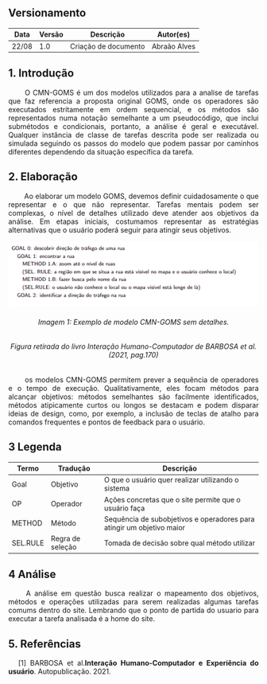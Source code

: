 ## Versionamento
|Data|Versão|Descrição|Autor(es)
|--|--|--|--|
|22/08|1.0|Criação de documento|Abraão Alves|

## 1. Introdução
<p align = "justify"> &emsp;&emsp; O CMN-GOMS é um dos modelos utilizados para a analise de tarefas que faz referencia a proposta original GOMS, onde os operadores são executados estritamente em ordem sequencial,
e os métodos são representados numa notação semelhante a um pseudocódigo, que inclui submétodos e
condicionais, portanto, a análise é geral e executável. Qualquer instância de classe de tarefas descrita pode ser realizada ou simulada seguindo os passos do modelo que podem passar por caminhos diferentes dependendo da situação específica da tarefa. </p>




## 2. Elaboração
<p align = "justify"> &emsp;&emsp; Ao elaborar um modelo GOMS, devemos definir cuidadosamente o que representar e o que não representar. Tarefas mentais podem ser complexas, o nível de detalhes utilizado deve atender aos
objetivos da análise. Em etapas iniciais, costumamos representar as estratégias alternativas que o usuário
poderá seguir para atingir seus objetivos. </p>

<center><img src="../../images/analiseTarefas/cmn-goms-modelo.png"></center>
<h6 align = "center">Imagem 1: Exemplo de modelo CMN-GOMS sem detalhes.</h6>
<h6 align = "center">Figura retirada do livro Interação Humano-Computador de BARBOSA et al. (2021, pag.170)</h6>

<p align = "justify">  &emsp;&emsp;  os modelos CMN-GOMS permitem prever a sequência de operadores e o tempo
de execução. Qualitativamente, eles focam métodos para alcançar objetivos: métodos semelhantes são facilmente identificados, métodos atipicamente curtos ou longos se destacam e podem disparar ideias de
design, como, por exemplo, a inclusão de teclas de atalho para comandos frequentes e pontos de feedback
para o usuário.</p>

## 3 Legenda

|Termo|Tradução|Descrição|
|--|--|--|
|Goal|Objetivo|O que o usuário quer realizar utilizando o sistema|
|OP|Operador|Ações concretas que o site permite que o usuário faça|
|METHOD|Método|Sequência de subobjetivos e operadores para atingir um objetivo maior|
|SEL.RULE|Regra de seleção	| Tomada de decisão sobre qual método utilizar|

## 4 Análise
<p align = "justify">  &emsp;&emsp; A análise em questão busca realizar o mapeamento dos objetivos, métodos e operações utilizadas para serem realizadas algumas tarefas comums dentro do site. Lembrando que  o ponto de partida do usuario para executar a tarefa analisada é a home do site.</p>



## 5. Referências

<p style="text-align: justify; text-indent: 20px">[1] BARBOSA et al.<b>Interação Humano-Computador e Experiência do usuário</b>. Autopublicação. 2021.</p>